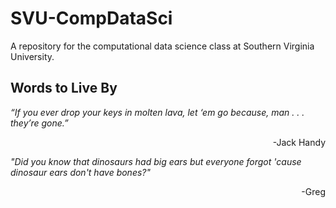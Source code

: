 # SVU-CompDataSci
A repository for the computational data science class at Southern Virginia University.

## Words to Live By

_“If you ever drop your keys in molten lava, let ‘em go because, man . . . they’re gone.”_
<p align=right> -Jack Handy </p> 

_"Did you know that dinosaurs had big ears but everyone forgot 'cause dinosaur ears don't have bones?"_
<p align=right> -Greg </p> 
